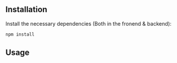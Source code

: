 ## Installation 

Install the necessary dependencies (Both in the fronend & backend):

```bash
npm install
```

## Usage
